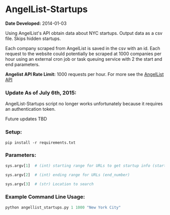# AngelList-Startups

**Date Developed:** 2014-01-03

Using AngelList's API obtain data about NYC startups. Output data as a csv file. Skips hidden startups.

Each company scraped from AngelList is saved in the csv with an id.
Each request to the website could potentially be scraped at 1000 companies per hour using an external cron job or task queuing service with 2 the start and end parameters.

**Angelist API Rate Limit:** 1000 requests per hour. For more see the [AngelList API](https://angel.co/api)

### Update As of July 6th, 2015:
AngelList-Startups script no longer works unfortunately because it requires an authentication token.

Future updates TBD

### Setup:
```
pip install -r requirements.txt
```

### Parameters:
```python
sys.argv[1]  # (int) starting range for URLs to get startup info (start_number)

sys.argv[2]  # (int) ending range for URLs (end_number)

sys.argv[3]  # (str) Location to search
```

### Example Command Line Usage:
```python
python angellist_startups.py 1 1000 "New York City"
```
